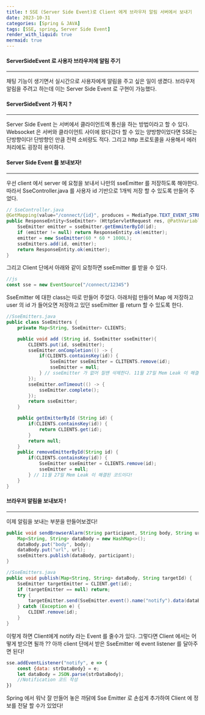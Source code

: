 ```yaml
---
title: ❗ SSE (Server Side Event)로 Client 에게 브라우저 알림 서버에서 보내기
date: 2023-10-31
categories: [Spring & JAVA]
tags: [SSE, spring, Server Side Event]
render_with_liquid: true
mermaid: true
---
```

#### ServerSideEvent 로 사용자 브라우저에 알림 주기
---
채팅 기능이 생기면서 실시간으로 사용자에게 알림을 주고 싶은 일이 생겼다. 브라우저 알림을 주려고 하는데 이는 Server Side Event 로 구현이 가능했다.

#### ServerSideEvent 가 뭐지 ?
---
Server Side Event 는 서버에서 클라이언트엑 통신을 하는 방법이라고 할 수 있다. Websocket 은 서버와 클라이언트 사이에 왔다갔다 할 수 있는 양방향이었다면 SSE는 단방향이다! 단방향인 만큼 전력 소비량도 적다. 그리고 http 프로토콜을 사용해서 에러 처리에도 굉장히 용이하다.

#### Server Side Event 를 보내보자!
---
우선 client 에서 server 에 요청을 보내서 나만의 sseEmitter 를 저장하도록 해야한다. 따라서 SseController.java 를 사용자 id 기반으로 1개씩 저장 할 수 있도록 만들어 주었다.

```java
// SseController.java
@GetMapping(value="/connect/{id}", produces = MediaType.TEXT_EVENT_STREAM_VALUE)
public ResponseEntity<SseEmitter> (HttpServletRequest res, @PathVariable String id) {
	SseEmitter emitter = sseEmitter.getEmmiterById(id);
	if (emitter != null) return ResponseEntity.ok(emitter);
	emitter = new SseEmitter(60 * 60 * 1000L);
	sseEmitters.add(id, emitter);
	return ResponseEntity.ok(emitter);
}
```

그리고 Client 단에서 아래와 같이 요청하면 sseEmitter 를 받을 수 있다.

```js
//js
const sse = new EventSource("/connect/12345")
```

SseEmitter 에 대한 class는 따로 만들어 주었다. 아래처럼 만들어 Map 에 저장하고 user 의 id 가 들어오면 저장하고 있던 sseEmitter 를 return 할 수 있도록 한다.

```java
//SseEmitters.java
public class SseEmitters {
	private Map<String, SseEmitter> CLIENTS;

	public void add (String id, SseEmitter sseEmitter){
		CLIENTS.put(id, sseEmitter);
		sseEmitter.onCompletion(() -> {
			if(CLIENTS.containsKey(id)) {
				SseEmitter sseEmitter = CLITENTS.remove(id); 
				sseEmitter = null;
			} // sseEmitter 가 없어 질땐 삭제한다. 11월 27일 Mem Leak 이 해결된 코드이다!
		});
		sseEmitter.onTimeout(() -> {
			sseEmitter.complete();
		});
		return sseEmitter;
	}

	public getEmitterById (String id) {
		if(CLIENTS.containsKey(id)) {
			return CLIENTS.get(id);
		}
		return null;
	}
	public removeEmitterById(String id) {
		if(CLIENTS.containsKey(id)) {
			SseEmitter sseEmitter = CLIENTS.remove(id);
			sseEmitter = null;
		} // 11월 27일 Mem Leak 이 해결된 코드이다!
	}
}
```

#### 브라우저 알림을 보내보자 !
---
이제 알림을 보내는 부분을 만들어보겠다! 
```java
public void sendBrowserAlarm(String participant, String body, String url, EventType type) {
	Map<String, String> dataBody = new HashMap<>();
	dataBody.put("body", body);
	dataBody.put("url", url);
	sseEmitters.publish(dataBody, participant);
}
```

```java
//SseEmitters.java
public void publish(Map<String, String> dataBody, String targetId) {
	SseEmitter targetEmitter = CLIENT.get(id);
	if (targetEmitter == null) return;
	try {
		targetEmitter.send(SseEmitter.event().name("notify").data(dataBody));
	} catch (Exception e) {
		CLIENT.remove(id);
	}
}
```

이렇게 하면 Client에게 notify 라는 Event 를 줄수가 있다. 그렇다면 Client 에서는 어떻게 받으면 될까 ??
아까 client 단에서 받은 SseEmitter 에 event listener 를 달아주면 된다!
```js
sse.addEventListener("notify", e => {
	const {data: strDataBody} = e;
	let dataBody = JSON.parse(strDataBody);
	//Notification 코드 작성
})
```

Spring 에서 워낙 잘 만들어 놓은 까닭에 Sse Emitter 로 손쉽게 추가하여 Client 에 정보를 전달 할 수가 있었다!
